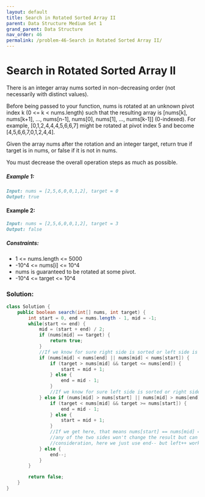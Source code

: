 ```yaml
---
layout: default
title: Search in Rotated Sorted Array II
parent: Data Structure Medium Set 1
grand_parent: Data Structure
nav_order: 46
permalink: /problem-46-Search in Rotated Sorted Array II/
---
```

# Search in Rotated Sorted Array II
There is an integer array nums sorted in non-decreasing order (not necessarily with distinct values).

Before being passed to your function, nums is rotated at an unknown pivot index k (0 <= k < nums.length) such that the resulting array is [nums[k], nums[k+1], ..., nums[n-1], nums[0], nums[1], ..., nums[k-1]] (0-indexed). For example, [0,1,2,4,4,4,5,6,6,7] might be rotated at pivot index 5 and become [4,5,6,6,7,0,1,2,4,4].

Given the array nums after the rotation and an integer target, return true if target is in nums, or false if it is not in nums.

You must decrease the overall operation steps as much as possible.

##### Example 1:
```markdown
Input: nums = [2,5,6,0,0,1,2], target = 0
Output: true
```
#### Example 2:
```markdown
Input: nums = [2,5,6,0,0,1,2], target = 3
Output: false
```
##### Constraints:
* 1 <= nums.length <= 5000
* -10^4 <= nums[i] <= 10^4
* nums is guaranteed to be rotated at some pivot.
* -10^4 <= target <= 10^4

### Solution:
```java
class Solution {
    public boolean search(int[] nums, int target) {
        int start = 0, end = nums.length - 1, mid = -1;
        while(start <= end) {
            mid = (start + end) / 2;
            if (nums[mid] == target) {
                return true;
            }
            //If we know for sure right side is sorted or left side is unsorted
            if (nums[mid] < nums[end] || nums[mid] < nums[start]) {
                if (target > nums[mid] && target <= nums[end]) {
                    start = mid + 1;
                } else {
                    end = mid - 1;
                }
                //If we know for sure left side is sorted or right side is unsorted
            } else if (nums[mid] > nums[start] || nums[mid] > nums[end]) {
                if (target < nums[mid] && target >= nums[start]) {
                    end = mid - 1;
                } else {
                    start = mid + 1;
                }
                //If we get here, that means nums[start] == nums[mid] == nums[end], then shifting out
                //any of the two sides won't change the result but can help remove duplicate from
                //consideration, here we just use end-- but left++ works too
            } else {
                end--;
            }
        }

        return false;
    }
}
```

